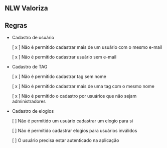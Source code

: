 ## NLW Valoriza


## Regras

- Cadastro de usuário

    [ x ] Não é permitido cadastrar mais de um usuário com o mesmo e-mail

    [ x ] Não é permitido cadastrar usuário sem e-mail



- Cadastro de TAG

    [ x ] Não é permitido cadastrar tag sem nome

    [ x ] Não é permitido cadastrar mais de uma tag com o mesmo nome    

    [ x ] Não é permitido o cadastro por usuários que não sejam administradores



- Cadastro de elogios

    [ ] Não é permitido um usuário cadastrar um elogio para si
    
    [ ] Não é permitido cadastrar elogios para usuários inválidos
    
    [ ] O usuário precisa estar autenticado na aplicação